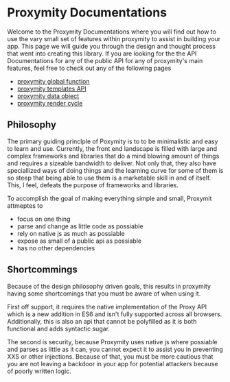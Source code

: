 # Proxymity Documentations
Welcome to the Proxymity Documentations where you will find out how to use the vary small set of features within proxymity to assist in building your app. This page we will guide you through the design and thought process that went into creating this library. If you are looking for the the API Documentations for any of the public API for any of proxymity's main features, feel free to check out any of the following pages
- [proxymity global function](proxymity.md)
- [proxymity templates API](template-api.md)
- [proxymity data object](proxymity-data.md)
- [proxymity render cycle](render-cycle.md)

## Philosophy
The primary guiding princlple of Poxymity is to to be minimalistic and easy to learn and use. Currently, the front end landscape is filled with large and complex frameworks and libraries that do a mind blowing amount of things and requires a sizeable bandwidth to deliver. Not only that, they also have speciallized ways of doing things and the learning curve for some of them is so steep that being able to use them is a marketable skill in and of itself. This, I feel, defeats the purpose of frameworks and libraries.

To accomplish the goal of making everything simple and small, Proxymit attmeptes to
- focus on one thing
- parse and change as little code as possiable
- rely on native js as much as possiable
- expose as small of a public api as possiable
- has no other dependencies

## Shortcommings
Because of the design philosophy driven goals, this results in proxymity having some shortcomings that you must be aware of when using it. 

First off support, it requires the native implementation of the Proxy API which is a new addition in ES6 and isn't fully supported across all browsers. Additionally, this is also an api that cannot be polyfilled as it is both functional and adds syntactic sugar.

The second is security, because Proxymity uses native js where possiable and parses as little as it can, you cannot expect it to assist you in preventing XXS or other injections. Because of that, you must be more cautious that you are not leaving a backdoor in your app for potential attackers because of poorly written logic. 
